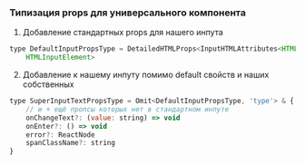 ### Типизация props для универсального компонента
1. Добавление стандартных props для нашего инпута
```js
type DefaultInputPropsType = DetailedHTMLProps<InputHTMLAttributes<HTMLInputElement>,  
    HTMLInputElement>
```
2. Добавление к нашему инпуту помимо default свойств и наших собственных 
```js
type SuperInputTextPropsType = Omit<DefaultInputPropsType, 'type'> & {  
    // и + ещё пропсы которых нет в стандартном инпуте  
    onChangeText?: (value: string) => void  
    onEnter?: () => void  
    error?: ReactNode  
    spanClassName?: string  
}
```